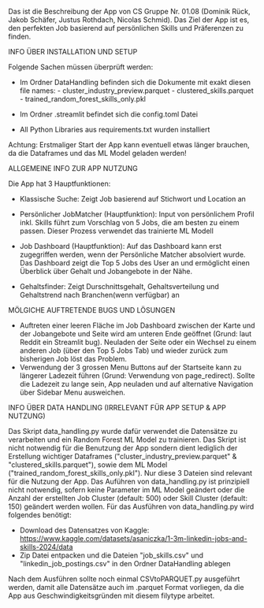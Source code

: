 Das ist die Beschreibung der App von CS Gruppe Nr. 01.08 (Dominik Rück, Jakob Schäfer, Justus Rothdach, Nicolas Schmid). Das Ziel der App ist es, den perfekten Job basierend auf persönlichen Skills und Präferenzen zu finden.


INFO ÜBER INSTALLATION UND SETUP

Folgende Sachen müssen überprüft werden:
- Im Ordner DataHandling befinden sich die Dokumente mit exakt diesen file names:
      - cluster_industry_preview.parquet
      - clustered_skills.parquet
      - trained_random_forest_skills_only.pkl
  
- Im Ordner .streamlit befindet sich die config.toml Datei

- All Python Libraries aus requirements.txt wurden installiert

Achtung: Erstmaliger Start der App kann eventuell etwas länger brauchen, da die Dataframes und das ML Model geladen werden!


ALLGEMEINE INFO ZUR APP NUTZUNG

Die App hat 3 Hauptfunktionen: 
- Klassische Suche: Zeigt Job basierend auf Stichwort und Location an

- Persönlicher JobMatcher (Hauptfunktion): Input von persönlichem Profil inkl. Skills führt zum Vorschlag von 5 Jobs, die am besten zu einem passen. Dieser Prozess verwendet das trainierte ML Modell
  
- Job Dashboard (Hauptfunktion): Auf das Dashboard kann erst zugegriffen werden, wenn der Persönliche Matcher absolviert wurde. Das Dashboard zeigt die Top 5 Jobs des User an und ermöglicht einen Überblick über Gehalt und Jobangebote in der Nähe.
  
- Gehaltsfinder: Zeigt Durschnittsgehalt, Gehaltsverteilung und Gehaltstrend nach Branchen(wenn verfügbar) an


MÖLGICHE AUFTRETENDE BUGS UND LÖSUNGEN

- Auftreten einer leeren Fläche im Job Dashboard zwischen der Karte und der Jobangebote und Seite wird am unteren Ende geöffnet (Grund: laut Reddit ein Streamlit bug). Neuladen der Seite oder ein Wechsel zu einem anderen Job (über den Top 5 Jobs Tab) und wieder zurück zum bisherigen Job löst das Problem. 
- Verwendung der 3 grossen Menu Buttons auf der Startseite kann zu längerer Ladezeit führen (Grund: Verwendung von page_redirect). Sollte die Ladezeit zu lange sein, App neuladen und auf alternative Navigation über Sidebar Menu ausweichen. 


INFO ÜBER DATA HANDLING (IRRELEVANT FÜR APP SETUP & APP NUTZUNG)

Das Skript data_handling.py wurde dafür verwendet die Datensätze zu verarbeiten und ein Random Forest ML Model zu trainieren. Das Skript ist nicht notwendig für die Benutzung der App sondern dient lediglich der Erstellung wichtiger Dataframes ("cluster_industry_preview.parquet" & "clustered_skills.parquet"), sowie dem ML Model ("trained_random_forest_skills_only.pkl"). Nur diese 3 Dateien sind relevant für die Nutzung der App. Das Auführen von data_handling.py ist prinzipiell nicht notwendig, sofern keine Parameter im ML Model geändert oder die Anzahl der erstellten Job Cluster (default: 500) oder Skill Cluster (default: 150) geändert werden wollen.
Für das Ausführen von data_handling.py wird folgendes benötigt:
- Download des Datensatzes von Kaggle: https://www.kaggle.com/datasets/asaniczka/1-3m-linkedin-jobs-and-skills-2024/data
- Zip Datei entpacken und die Dateien "job_skills.csv" und "linkedin_job_postings.csv" in den Ordner DataHandling ablegen

Nach dem Ausführen sollte noch einmal CSVtoPARQUET.py ausgeführt werden, damit alle Datensätze auch im .parquet Format vorliegen, da die App aus Geschwindigkeitsgründen mit diesem filytype arbeitet. 

